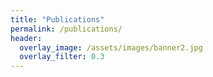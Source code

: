 ```yaml
---
title: "Publications"
permalink: /publications/
header:
  overlay_image: /assets/images/banner2.jpg
  overlay_filter: 0.3
---
```

